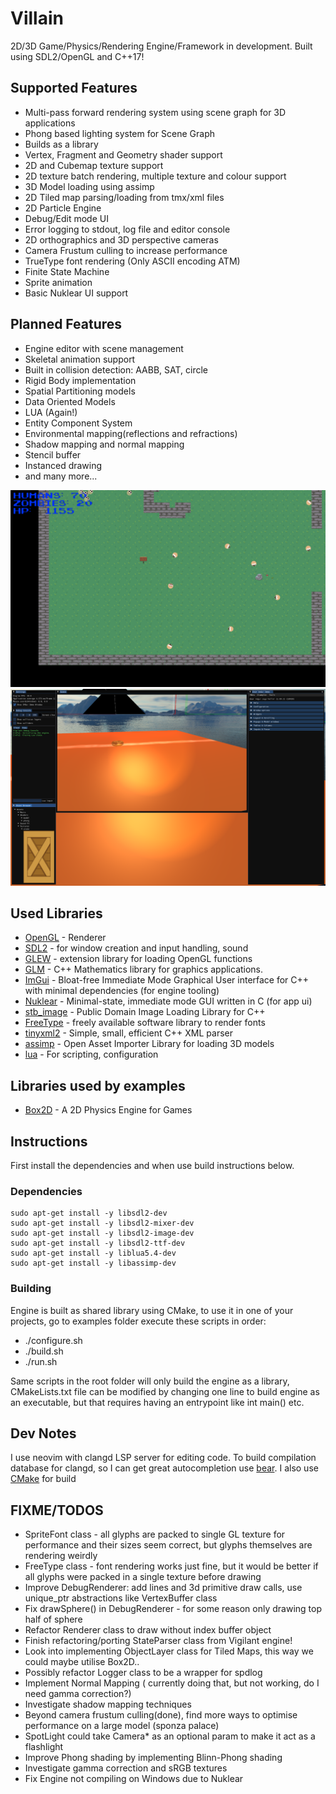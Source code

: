 # Villain
2D/3D Game/Physics/Rendering Engine/Framework in development. Built using SDL2/OpenGL and C++17!

## Supported Features

* Multi-pass forward rendering system using scene graph for 3D applications
* Phong based lighting system for Scene Graph
* Builds as a library
* Vertex, Fragment and Geometry shader support
* 2D and Cubemap texture support
* 2D texture batch rendering, multiple texture and colour support
* 3D Model loading using assimp
* 2D Tiled map parsing/loading from tmx/xml files
* 2D Particle Engine
* Debug/Edit mode UI
* Error logging to stdout, log file and editor console
* 2D orthographics and 3D perspective cameras
* Camera Frustum culling to increase performance
* TrueType font rendering (Only ASCII encoding ATM)
* Finite State Machine
* Sprite animation
* Basic Nuklear UI support

## Planned Features

* Engine editor with scene management
* Skeletal animation support
* Built in collision detection: AABB, SAT, circle
* Rigid Body implementation
* Spatial Partitioning models
* Data Oriented Models
* LUA (Again!)
* Entity Component System
* Environmental mapping(reflections and refractions)
* Shadow mapping and normal mapping
* Stencil buffer
* Instanced drawing
* and many more...


![2D example](screenshots/Zombies.png?raw=true "Villain Engine Demo: 2D Bullet Hell game")
![3D example](screenshots/3Dimgui.png?raw=true "Villain Engine Demo: 3D phong lighting/skybox demo")

## Used Libraries

 * [OpenGL](https://www.opengl.org) - Renderer
 * [SDL2](https://www.libsdl.org/) - for window creation and input handling, sound
 * [GLEW](https://glew.sourceforge.net/) - extension library for loading OpenGL functions
 * [GLM](https://glm.g-truc.net/0.9.8/index.html) - C++ Mathematics library for graphics applications.
 * [ImGui](https://github.com/ocornut/imgui) - Bloat-free Immediate Mode Graphical User interface for C++ with minimal dependencies (for engine tooling)
 * [Nuklear](https://github.com/Immediate-Mode-UI/Nuklear) - Minimal-state, immediate mode GUI written in C (for app ui)
 * [stb_image](https://github.com/nothings/stb) - Public Domain Image Loading Library for C++
 * [FreeType](https://freetype.org/index.html) - freely available software library to render fonts
 * [tinyxml2](https://github.com/leethomason/tinyxml2) - Simple, small, efficient C++ XML parser
 * [assimp](https://github.com/assimp/assimp) - Open Asset Importer Library for loading 3D models
 * [lua](https://www.lua.org/) - For scripting, configuration

## Libraries used by examples
 * [Box2D](https://box2d.org/) - A 2D Physics Engine for Games


## Instructions

First install the dependencies and when use build instructions below.

### Dependencies
    sudo apt-get install -y libsdl2-dev
    sudo apt-get install -y libsdl2-mixer-dev
    sudo apt-get install -y libsdl2-image-dev
    sudo apt-get install -y libsdl2-ttf-dev
    sudo apt-get install -y liblua5.4-dev
    sudo apt-get install -y libassimp-dev

### Building

Engine is built as shared library using CMake, to use it in one of your projects,
go to examples folder execute these scripts in order:
 * ./configure.sh
 * ./build.sh
 * ./run.sh

 Same scripts in the root folder will only build the engine as a library, CMakeLists.txt file can be modified by changing
 one line to build engine as an executable, but that requires having an entrypoint like int main() etc.


## Dev Notes

I use neovim with clangd LSP server for editing code. To build compilation database for clangd, so I can get great autocompletion
use [bear](https://github.com/rizsotto/Bear). I also use [CMake](https://cmake.org/) for build

## FIXME/TODOS

 * SpriteFont class - all glyphs are packed to single GL texture for performance and their sizes
     seem correct, but glyphs themselves are rendering weirdly
 * FreeType class - font rendering works just fine, but it would be better if all glyphs were packed
     in a single texture before drawing
 * Improve DebugRenderer: add lines and 3d primitive draw calls, use unique_ptr abstractions like VertexBuffer class
 * Fix drawSphere() in DebugRenderer - for some reason only drawing top half of sphere
 * Refactor Renderer class to draw without index buffer object
 * Finish refactoring/porting StateParser class from Vigilant engine!
 * Look into implementing ObjectLayer class for Tiled Maps, this way we could maybe utilise Box2D..
 * Possibly refactor Logger class to be a wrapper for spdlog
 * Implement Normal Mapping ( currently doing that, but not working, do I need gamma correction?)
 * Investigate shadow mapping techniques
 * Beyond camera frustum culling(done), find more ways to optimise performance on a large model (sponza palace)
 * SpotLight could take Camera* as an optional param to make it act as a flashlight
 * Improve Phong shading by implementing Blinn-Phong shading
 * Investigate gamma correction and sRGB textures
 * Fix Engine not compiling on Windows due to Nuklear


